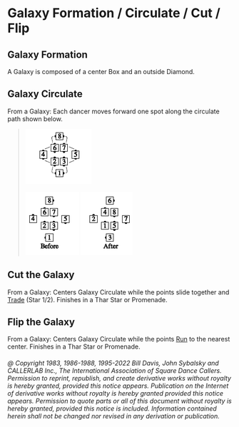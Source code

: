 
# Galaxy Formation / Circulate / Cut / Flip

## Galaxy Formation

A Galaxy is composed of a center Box and an outside Diamond.

## Galaxy Circulate

From a Galaxy: Each dancer moves forward one spot
along the circulate path shown below.

>
> ![alt](galaxy_circulate_1a.png)
>
> ![alt](galaxy_circulate_1b.png)
> ![alt](galaxy_circulate_1c.png)
>

## Cut the Galaxy

From a Galaxy: Centers Galaxy Circulate while the points slide together and
[Trade](../b2/trade.md) (Star 1/2). Finishes in a Thar Star or Promenade.

## Flip the Galaxy

From a Galaxy: Centers Galaxy Circulate while the points
[Run](../b2/run.md) to the nearest
center. Finishes in a Thar Star or Promenade.

###### @ Copyright 1983, 1986-1988, 1995-2022 Bill Davis, John Sybalsky and CALLERLAB Inc., The International Association of Square Dance Callers. Permission to reprint, republish, and create derivative works without royalty is hereby granted, provided this notice appears. Publication on the Internet of derivative works without royalty is hereby granted provided this notice appears. Permission to quote parts or all of this document without royalty is hereby granted, provided this notice is included. Information contained herein shall not be changed nor revised in any derivation or publication.
